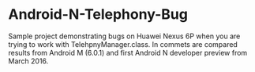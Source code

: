 # Android-N-Telephony-Bug

Sample project demonstrating bugs on Huawei Nexus 6P when you are trying to work with TelehpnyManager.class.
In commets are compared results from Android M (6.0.1) and first Android N developer preview from March 2016.
